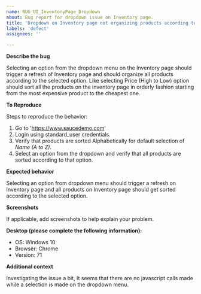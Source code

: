 ```yaml
---
name: BUG_UI_InventoryPage_Dropdown
about: Bug report for dropdown issue on Inventory page.
title: 'Dropdown on Inventory page not organizing products according to the selection.'
labels: 'defect'
assignees: ''

---
```


**Describe the bug**

Selecting an option from the dropdown menu on the Inventory page should trigger a refresh of Inventory page and should organize all products according to the selected option. Like selecting Price (High to Low) option should sort all the products on the inventory page in orderly fashion starting from the most expensive product to the cheapest one.

**To Reproduce**

Steps to reproduce the behavior:
1. Go to 'https://www.saucedemo.com'
2. Login using standard_user credentials.
3. Verify that products are sorted Alphabetically for default selection of *Name (A to Z)*.
4. Select an option from the dropdown and verify that all products are sorted according to that option.

**Expected behavior**

Selecting an option from dropdown menu should trigger a refresh on Inventory page and all products on Inventory page should get sorted according to the selected option.

**Screenshots**

If applicable, add screenshots to help explain your problem.

**Desktop (please complete the following information):**

 - OS: Windows 10
 - Browser: Chrome
 - Version: 71

**Additional context**

Investigating the issue a bit, It seems that there are no javascript calls made while a selection is made on the dropdown menu.
